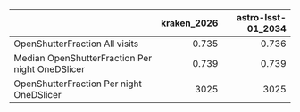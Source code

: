 |                                                 |   kraken_2026 |   astro-lsst-01_2034 |
|:------------------------------------------------|--------------:|---------------------:|
| OpenShutterFraction All visits                  |         0.735 |                0.736 |
| Median OpenShutterFraction Per night OneDSlicer |         0.739 |                0.739 |
| OpenShutterFraction Per night OneDSlicer        |      3025     |             3025     |
